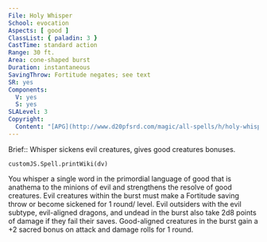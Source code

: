 ```yaml
---
File: Holy Whisper
School: evocation
Aspects: [ good ]
ClassList: { paladin: 3 }
CastTime: standard action
Range: 30 ft.
Area: cone-shaped burst
Duration: instantaneous
SavingThrow: Fortitude negates; see text
SR: yes
Components:
  V: yes
  S: yes
SLALevel: 3
Copyright:
  Content: "[APG](http://www.d20pfsrd.com/magic/all-spells/h/holy-whisper)"
---
```

Brief:: Whisper sickens evil creatures, gives good creatures bonuses.

```dataviewjs
customJS.Spell.printWiki(dv)
```

You whisper a single word in the primordial language of good that is anathema to the minions of evil and strengthens the resolve of good creatures. Evil creatures within the burst must make a Fortitude saving throw or become sickened for 1 round/ level. Evil outsiders with the evil subtype, evil-aligned dragons, and undead in the burst also take 2d8 points of damage if they fail their saves. Good-aligned creatures in the burst gain a +2 sacred bonus on attack and damage rolls for 1 round.
